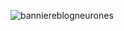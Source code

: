 
![banniereblogneurones](https://github.com/user-attachments/assets/c76caf80-d736-4da4-8247-58acd0e0800e)


